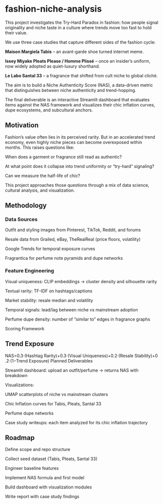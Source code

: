 # fashion-niche-analysis


This project investigates the Try-Hard Paradox in fashion: how people signal originality and niche taste in a culture where trends move too fast to hold their value.

We use three case studies that capture different sides of the fashion cycle:

**Maison Margiela Tabis** – an avant-garde shoe turned internet meme.

**Issey Miyake Pleats Please / Homme Plissé** – once an insider’s uniform, now widely adopted as quiet-luxury shorthand.

**Le Labo Santal 33** – a fragrance that shifted from cult niche to global cliché.

The aim is to build a Niche Authenticity Score (NAS), a data-driven metric that distinguishes between niche authenticity and trend-hopping.

The final deliverable is an interactive Streamlit dashboard that evaluates items against the NAS framework and visualizes their chic inflation curves, dupe ecosystems, and subcultural anchors.

## Motivation

Fashion’s value often lies in its perceived rarity. But in an accelerated trend economy, even highly niche pieces can become overexposed within months. This raises questions like:

When does a garment or fragrance still read as authentic?

At what point does it collapse into trend uniformity or “try-hard” signaling?

Can we measure the half-life of chic?

This project approaches those questions through a mix of data science, cultural analysis, and visualization.

## Methodology

### Data Sources

Outfit and styling images from Pinterest, TikTok, Reddit, and forums

Resale data from Grailed, eBay, TheRealReal (price floors, volatility)

Google Trends for temporal exposure curves

Fragrantica for perfume note pyramids and dupe networks

### Feature Engineering

Visual uniqueness: CLIP embeddings → cluster density and silhouette rarity

Textual rarity: TF-IDF on hashtags/captions

Market stability: resale median and volatility

Temporal signals: lead/lag between niche vs mainstream adoption

Perfume dupe density: number of “similar to” edges in fragrance graphs

Scoring Framework

## Trend Exposure

NAS=0.3⋅(Hashtag Rarity)+0.3⋅(Visual Uniqueness)+0.2⋅(Resale Stability)+0.2⋅(1−Trend Exposure)
Planned Deliverables

Streamlit dashboard: upload an outfit/perfume → returns NAS with breakdown

Visualizations:

UMAP scatterplots of niche vs mainstream clusters

Chic Inflation curves for Tabis, Pleats, Santal 33

Perfume dupe networks

Case study writeups: each item analyzed for its chic inflation trajectory

## Roadmap

 Define scope and repo structure

 Collect seed dataset (Tabis, Pleats, Santal 33)

 Engineer baseline features

 Implement NAS formula and first model

 Build dashboard with visualization modules

 Write report with case study findings
